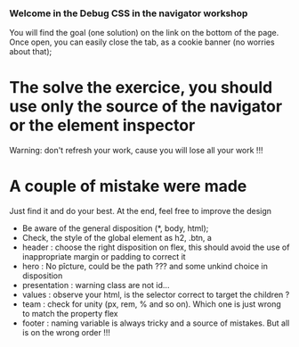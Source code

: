 ### Welcome in the Debug CSS in the navigator workshop

You will find the goal (one solution) on the link on the bottom of the page. Once open, you can easily close the tab, as a cookie banner (no worries about that);

# The solve the exercice, you should use only the source of the navigator or the element inspector

Warning: don't refresh your work, cause you will lose all your work !!!

# A couple of mistake were made

Just find it and do your best. At the end, feel free to improve the design

- Be aware of the general disposition (\*, body, html);
- Check, the style of the global element as h2, .btn, a
- header : choose the right disposition on flex, this should avoid the use of inappropriate margin or padding to correct it
- hero : No pîcture, could be the path ??? and some unkind choice in disposition
- presentation : warning class are not id...
- values : observe your html, is the selector correct to target the children ?
- team : check for unity (px, rem, % and so on). Which one is just wrong to match the property flex
- footer : naming variable is always tricky and a source of mistakes. But all is on the wrong order !!!

